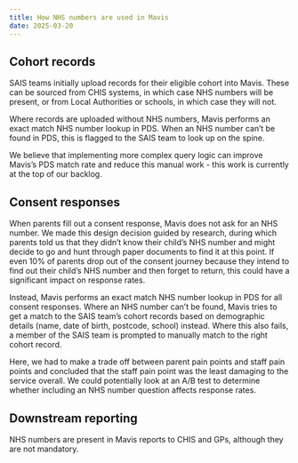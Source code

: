 ```yaml
---
title: How NHS numbers are used in Mavis
date: 2025-03-20
---
```


## Cohort records

SAIS teams initially upload records for their eligible cohort into Mavis. These can be sourced from CHIS systems, in which case NHS numbers will be present, or from Local Authorities or schools, in which case they will not.

Where records are uploaded without NHS numbers, Mavis performs an exact match NHS number lookup in PDS. When an NHS number can’t be found in PDS, this is flagged to the SAIS team to look up on the spine.

We believe that implementing more complex query logic can improve Mavis’s PDS match rate and  reduce this manual work - this work is currently at the top of our backlog.

## Consent responses

When parents fill out a consent response, Mavis does not ask for an NHS number. We made this design decision guided by research, during which parents told us that they didn’t know their child’s NHS number and might decide to go and hunt through paper documents to find it at this point. If even 10% of parents drop out of the consent journey because they intend to find out their child’s NHS number and then forget to return, this could have a significant impact on response rates.

Instead, Mavis performs an exact match NHS number lookup in PDS for all consent responses. Where an NHS number can’t be found, Mavis tries to get a match to the SAIS team’s cohort records based on demographic details (name, date of birth, postcode, school) instead. Where this also fails, a member of the SAIS team is prompted to manually match to the right cohort record.

Here, we had to make a trade off between parent pain points and staff pain points and concluded that the staff pain point was the least damaging to the service overall. We could potentially look at an A/B test to determine whether including an NHS number question affects response rates.

## Downstream reporting

NHS numbers are present in Mavis reports to CHIS and GPs, although they are not mandatory.
